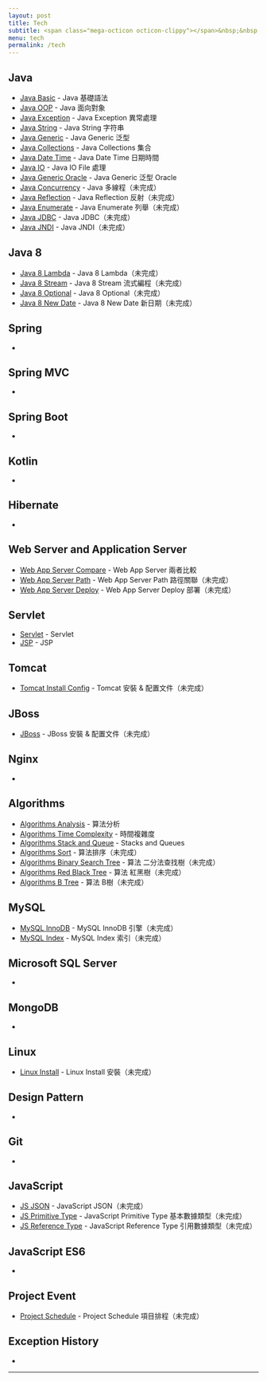 ```yaml
---
layout: post
title: Tech
subtitle: <span class="mega-octicon octicon-clippy"></span>&nbsp;&nbsp; Talk is cheap, show me your code
menu: tech
permalink: /tech
---
```


## Java

- [Java Basic](http://hauchenglee.com/tech/2019/10/30/java-basic.html) - Java 基礎語法
- [Java OOP](http://hauchenglee.com/tech/2019/11/02/java-oop.html) - Java 面向對象
- [Java Exception](http://hauchenglee.com/tech/2019/11/03/java-except.html) - Java Exception 異常處理
- [Java String](http://hauchenglee.com/tech/2019/11/05/java-string.html) - Java String 字符串
- [Java Generic](http://hauchenglee.com/tech/2019/11/06/java-generic.html) - Java Generic 泛型
- [Java Collections](http://hauchenglee.com/tech/2019/11/08/java-collections.html) - Java Collections 集合
- [Java Date Time](http://hauchenglee.com/tech/2019/11/09/java-datetime.html) - Java Date Time 日期時間
- [Java IO](http://hauchenglee.com/tech/2019/11/10/java-io.html) - Java IO File 處理
- [Java Generic Oracle](http://hauchenglee.com/tech/2019/11/16/java-generic-oracle.html) - Java Generic 泛型 Oracle
- [Java Concurrency]() - Java 多線程（未完成）
- [Java Reflection]() - Java Reflection 反射（未完成）
- [Java Enumerate]() - Java Enumerate 列舉（未完成）
- [Java JDBC]() - Java JDBC（未完成）
- [Java JNDI]() - Java JNDI（未完成）

## Java 8

- [Java 8 Lambda]() - Java 8 Lambda（未完成）
- [Java 8 Stream]() - Java 8 Stream 流式編程（未完成）
- [Java 8 Optional]() - Java 8 Optional（未完成）
- [Java 8 New Date]() - Java 8 New Date 新日期（未完成）

## Spring

- []()

## Spring MVC

- []()

## Spring Boot

- []()

## Kotlin

- []()

## Hibernate

- []()

## Web Server and Application Server

- [Web App Server Compare](http://hauchenglee.com/tech/2019/11/20/web-app-server.html) - Web App Server 兩者比較
- [Web App Server Path]() - Web App Server Path 路徑關聯（未完成）
- [Web App Server Deploy]()  - Web App Server Deploy 部署（未完成）

## Servlet

- [Servlet](http://hauchenglee.com/tech/2019/11/17/servlet.html) - Servlet
- [JSP](http://hauchenglee.com/tech/2019/11/18/jsp.html) - JSP

## Tomcat

- [Tomcat Install Config]() - Tomcat 安裝 & 配置文件（未完成）

## JBoss

- [JBoss]() - JBoss 安裝 & 配置文件（未完成）

## Nginx

- []()

## Algorithms

- [Algorithms Analysis](http://hauchenglee.com/tech/2019/11/12/algorithms-analysis.html) - 算法分析
- [Algorithms Time Complexity](http://hauchenglee.com/tech/2019/11/13/algorithms-time-complexity.html) - 時間複雜度
- [Algorithms Stack and Queue](http://hauchenglee.com/tech/2019/11/14/algorithms-stacks-and-queues.html) - Stacks and Queues
- [Algorithms Sort]() - 算法排序（未完成）
- [Algorithms Binary Search Tree]() - 算法 二分法查找樹（未完成）
- [Algorithms Red Black Tree]() - 算法 紅黑樹（未完成）
- [Algorithms B Tree]() - 算法 B樹（未完成）

## MySQL

- [MySQL InnoDB]() - MySQL InnoDB 引擎（未完成）
- [MySQL Index]() - MySQL Index 索引（未完成）

## Microsoft SQL Server

- []()

## MongoDB

- []()

## Linux

- [Linux Install]() - Linux Install 安裝（未完成）

## Design Pattern

- []()

## Git

- []()

## JavaScript

- [JS JSON]() - JavaScript JSON（未完成）
- [JS Primitive Type]() - JavaScript Primitive Type 基本數據類型（未完成）
- [JS Reference Type]() - JavaScript Reference Type 引用數據類型（未完成）

## JavaScript ES6

- []()

## Project Event

- [Project Schedule]() - Project Schedule 項目排程（未完成）

## Exception History

- []()

---
